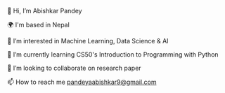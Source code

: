 👋 Hi, I’m Abishkar Pandey

🌍 I'm based in Nepal 

👀 I’m interested in Machine Learning, Data Science & AI

🌱 I’m currently learning CS50's Introduction to Programming with Python

💞️ I’m looking to collaborate on research paper

📫 How to reach me pandeyaabishkar9@gmail.com

<!---
AbishkarPandey/AbishkarPandey is a ✨ special ✨ repository because its `README.md` (this file) appears on your GitHub profile.
You can click the Preview link to take a look at your changes.
--->

